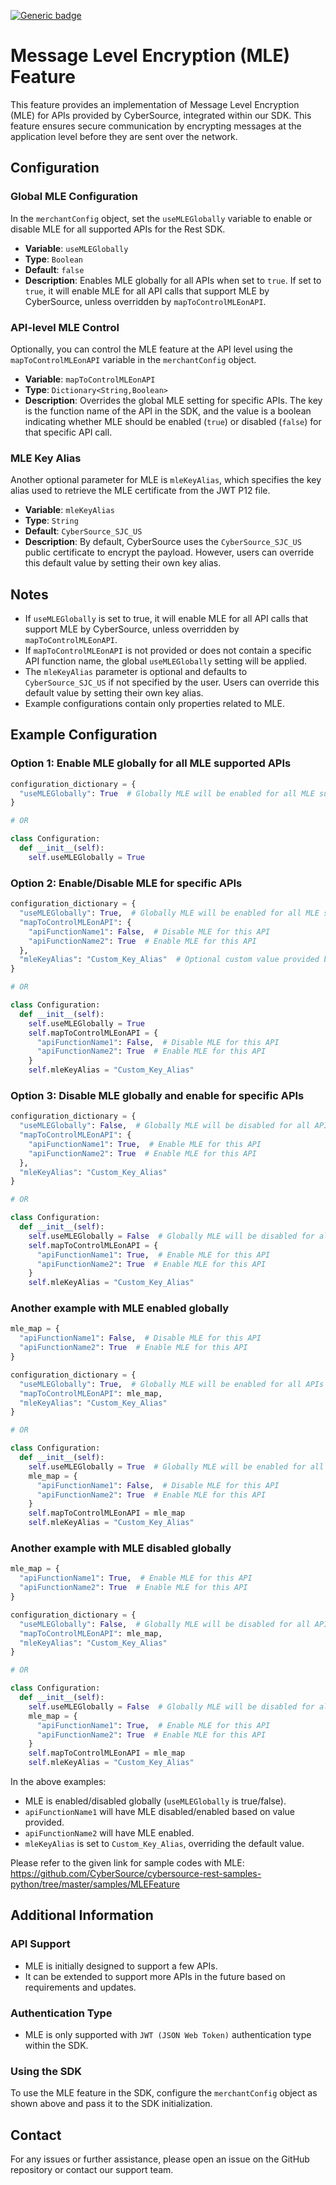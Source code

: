 [![Generic badge](https://img.shields.io/badge/MLE-NEW-GREEN.svg)](https://shields.io/)

# Message Level Encryption (MLE) Feature

This feature provides an implementation of Message Level Encryption (MLE) for APIs provided by CyberSource, integrated within our SDK. This feature ensures secure communication by encrypting messages at the application level before they are sent over the network.

## Configuration

### Global MLE Configuration

In the `merchantConfig` object, set the `useMLEGlobally` variable to enable or disable MLE for all supported APIs for the Rest SDK.

- **Variable**: `useMLEGlobally`
- **Type**: `Boolean`
- **Default**: `false`
- **Description**: Enables MLE globally for all APIs when set to `true`. If set to `true`, it will enable MLE for all API calls that support MLE by CyberSource, unless overridden by `mapToControlMLEonAPI`.

### API-level MLE Control

Optionally, you can control the MLE feature at the API level using the `mapToControlMLEonAPI` variable in the `merchantConfig` object.

- **Variable**: `mapToControlMLEonAPI`
- **Type**: `Dictionary<String,Boolean>`
- **Description**: Overrides the global MLE setting for specific APIs. The key is the function name of the API in the SDK, and the value is a boolean indicating whether MLE should be enabled (`true`) or disabled (`false`) for that specific API call.

### MLE Key Alias

Another optional parameter for MLE is `mleKeyAlias`, which specifies the key alias used to retrieve the MLE certificate from the JWT P12 file.

- **Variable**: `mleKeyAlias`
- **Type**: `String`
- **Default**: `CyberSource_SJC_US`
- **Description**: By default, CyberSource uses the `CyberSource_SJC_US` public certificate to encrypt the payload. However, users can override this default value by setting their own key alias.

## Notes

- If `useMLEGlobally` is set to true, it will enable MLE for all API calls that support MLE by CyberSource, unless overridden by `mapToControlMLEonAPI`.
- If `mapToControlMLEonAPI` is not provided or does not contain a specific API function name, the global `useMLEGlobally` setting will be applied.
- The `mleKeyAlias` parameter is optional and defaults to `CyberSource_SJC_US` if not specified by the user. Users can override this default value by setting their own key alias.
- Example configurations contain only properties related to MLE.

## Example Configuration

### Option 1: Enable MLE globally for all MLE supported APIs

```python
configuration_dictionary = {
  "useMLEGlobally": True  # Globally MLE will be enabled for all MLE supported APIs
}

# OR

class Configuration:
  def __init__(self):
    self.useMLEGlobally = True
```

### Option 2: Enable/Disable MLE for specific APIs

```python
configuration_dictionary = {
  "useMLEGlobally": True,  # Globally MLE will be enabled for all MLE supported APIs
  "mapToControlMLEonAPI": {
    "apiFunctionName1": False,  # Disable MLE for this API
    "apiFunctionName2": True  # Enable MLE for this API
  },
  "mleKeyAlias": "Custom_Key_Alias"  # Optional custom value provided by Cybs
}

# OR

class Configuration:
  def __init__(self):
    self.useMLEGlobally = True
    self.mapToControlMLEonAPI = {
      "apiFunctionName1": False,  # Disable MLE for this API
      "apiFunctionName2": True  # Enable MLE for this API
    }
    self.mleKeyAlias = "Custom_Key_Alias"
```

### Option 3: Disable MLE globally and enable for specific APIs

```python
configuration_dictionary = {
  "useMLEGlobally": False,  # Globally MLE will be disabled for all APIs
  "mapToControlMLEonAPI": {
    "apiFunctionName1": True,  # Enable MLE for this API
    "apiFunctionName2": True  # Enable MLE for this API
  },
  "mleKeyAlias": "Custom_Key_Alias"
}

# OR

class Configuration:
  def __init__(self):
    self.useMLEGlobally = False  # Globally MLE will be disabled for all APIs
    self.mapToControlMLEonAPI = {
      "apiFunctionName1": True,  # Enable MLE for this API
      "apiFunctionName2": True  # Enable MLE for this API
    }
    self.mleKeyAlias = "Custom_Key_Alias"
```

### Another example with MLE enabled globally

```python
mle_map = {
  "apiFunctionName1": False,  # Disable MLE for this API
  "apiFunctionName2": True  # Enable MLE for this API
}

configuration_dictionary = {
  "useMLEGlobally": True,  # Globally MLE will be enabled for all APIs
  "mapToControlMLEonAPI": mle_map,
  "mleKeyAlias": "Custom_Key_Alias"
}

# OR

class Configuration:
  def __init__(self):
    self.useMLEGlobally = True  # Globally MLE will be enabled for all APIs
    mle_map = {
      "apiFunctionName1": False,  # Disable MLE for this API
      "apiFunctionName2": True  # Enable MLE for this API
    }
    self.mapToControlMLEonAPI = mle_map
    self.mleKeyAlias = "Custom_Key_Alias"
```

### Another example with MLE disabled globally

```python
mle_map = {
  "apiFunctionName1": True,  # Enable MLE for this API
  "apiFunctionName2": True  # Enable MLE for this API
}

configuration_dictionary = {
  "useMLEGlobally": False,  # Globally MLE will be disabled for all APIs
  "mapToControlMLEonAPI": mle_map,
  "mleKeyAlias": "Custom_Key_Alias"
}

# OR

class Configuration:
  def __init__(self):
    self.useMLEGlobally = False  # Globally MLE will be disabled for all APIs
    mle_map = {
      "apiFunctionName1": True,  # Enable MLE for this API
      "apiFunctionName2": True  # Enable MLE for this API
    }
    self.mapToControlMLEonAPI = mle_map
    self.mleKeyAlias = "Custom_Key_Alias"
```

In the above examples:
- MLE is enabled/disabled globally (`useMLEGlobally` is true/false).
- `apiFunctionName1` will have MLE disabled/enabled based on value provided.
- `apiFunctionName2` will have MLE enabled.
- `mleKeyAlias` is set to `Custom_Key_Alias`, overriding the default value.

Please refer to the given link for sample codes with MLE:
https://github.com/CyberSource/cybersource-rest-samples-python/tree/master/samples/MLEFeature

## Additional Information

### API Support

- MLE is initially designed to support a few APIs.
- It can be extended to support more APIs in the future based on requirements and updates.

### Authentication Type

- MLE is only supported with `JWT (JSON Web Token)` authentication type within the SDK.

### Using the SDK

To use the MLE feature in the SDK, configure the `merchantConfig` object as shown above and pass it to the SDK initialization.

## Contact

For any issues or further assistance, please open an issue on the GitHub repository or contact our support team.